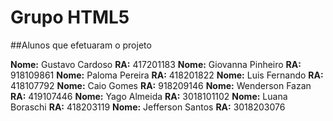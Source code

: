 # Grupo HTML5

  ##Alunos que efetuaram o projeto

  **Nome:** Gustavo Cardoso **RA:** 417201183
  **Nome:** Giovanna Pinheiro **RA:** 918109861
  **Nome:** Paloma Pereira **RA:** 418201822
  **Nome:** Luis Fernando **RA:** 418107792
  **Nome:** Caio Gomes    **RA:** 918209146
  **Nome:** Wenderson Fazan **RA:** 419107446
  **Nome:** Yago Almeida **RA:** 3018101102
  **Nome:** Luana Boraschi **RA:** 418203119
  **Nome:** Jefferson Santos **RA:** 3018203076
